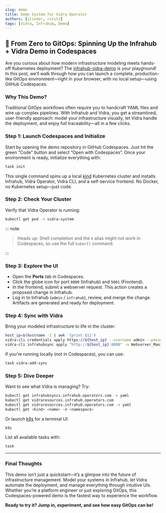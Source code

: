 ```yaml
---
slug: demo
title: Demo System for Vidra Operator
authors: [slinder, rstutz]
tags: [Vidra, Infrahub, Demo]
---
```


## 🚀 From Zero to GitOps: Spinning Up the Infrahub + Vidra Demo in Codespaces

Are you curious about how modern infrastructure modeling meets hands-off Kubernetes deployment? The [infrahub-vidra-demo](https://github.com/infrahub-operator/infrahub-vidra-demo) is your playground! In this post, we’ll walk through how you can launch a complete, production-like GitOps environment—right in your browser, with no local setup—using GitHub Codespaces.

### Why This Demo?

Traditional GitOps workflows often require you to handcraft YAML files and wire up complex pipelines. With Infrahub and Vidra, you get a streamlined, user-friendly approach: model your infrastructure visually, let Vidra handle the deployment, and enjoy full traceability—all in a few clicks.

### Step 1: Launch Codespaces and Initialize

Start by opening the demo repository in GitHub Codespaces. Just hit the green “Code” button and select “Open with Codespaces”. Once your environment is ready, initialize everything with:

```bash
task init
```

This single command spins up a local [kind](https://kind.sigs.k8s.io/) Kubernetes cluster and installs Infrahub, Vidra Operator, Vidra CLI, and a self-service frontend. No Docker, no Kubernetes setup—just code.

### Step 2: Check Your Cluster

Verify that Vidra Operator is running:

```bash
kubectl get pod -n vidra-system
```

::: note

> Heads up: Shell completion and the `k` alias might not work in Codespaces, so use the full `kubectl` command.

:::

### Step 3: Explore the UI

- Open the **Ports** tab in Codespaces.
- Click the globe icon for port `8000` (Infrahub) and `5001` (Frontend).
- In the frontend, submit a webserver request. This action creates a proposed change in Infrahub.
- Log in to Infrahub (`admin` / `infrahub`), review, and merge the change. Artifacts are generated and ready for deployment.

### Step 4: Sync with Vidra

Bring your modeled infrastructure to life in the cluster:

```bash
host_ip=$(hostname -I | awk '{print $1}')
vidra-cli credentials apply https://${host_ip} --username admin --password infrahub
vidra-cli infrahubsync apply "http://${host_ip}:8000" -a Webserver_Manifest -b main -N default -e
```

If you’re running locally (not in Codespaces), you can use:

```bash
task vidra-add-sync
```

### Step 5: Dive Deeper

Want to see what Vidra is managing? Try:

```bash
kubectl get infrahubsyncs.infrahub.operators.com -o yaml
kubectl get vidraresources.infrahub.operators.com
kubectl get vidraresources.infrahub.operators.com -o yaml
kubectl get <kind> <name> -n <namespace>
```

Or launch [k9s](https://k9scli.io/) for a terminal UI:

```bash
k9s
```

List all available tasks with:

```bash
task
```

---

### Final Thoughts

This demo isn’t just a quickstart—it’s a glimpse into the future of infrastructure management. Model your systems in Infrahub, let Vidra automate the deployment, and manage everything through intuitive UIs. Whether you’re a platform engineer or just exploring GitOps, this Codespaces-powered demo is the fastest way to experience the workflow.

**Ready to try it? Jump in, experiment, and see how easy GitOps can be!**


